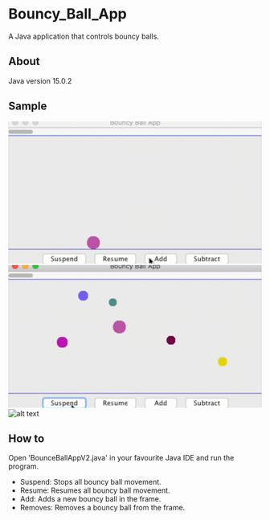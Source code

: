 # Bouncy_Ball_App
 
 A Java application that controls bouncy balls.
 ## About
Java version 15.0.2  

## Sample
![alt text](https://github.com/RasbeeTech/Bouncy_Ball_App/blob/main/gifs/BouncyBall_add.gif)  
![alt text](https://github.com/RasbeeTech/Bouncy_Ball_App/blob/main/gifs/BouncyBall_subtract.gif)  
![alt text](https://github.com/RasbeeTech/Bouncy_Ball_App/blob/main/gifs/BouncyBall_slider.gif)  


## How to
Open 'BounceBallAppV2.java' in your favourite Java IDE and run the program. 
* Suspend: Stops all bouncy ball movement.
* Resume: Resumes all bouncy ball movement.
* Add: Adds a new bouncy ball in the frame.
* Removes: Removes a bouncy ball from the frame.
